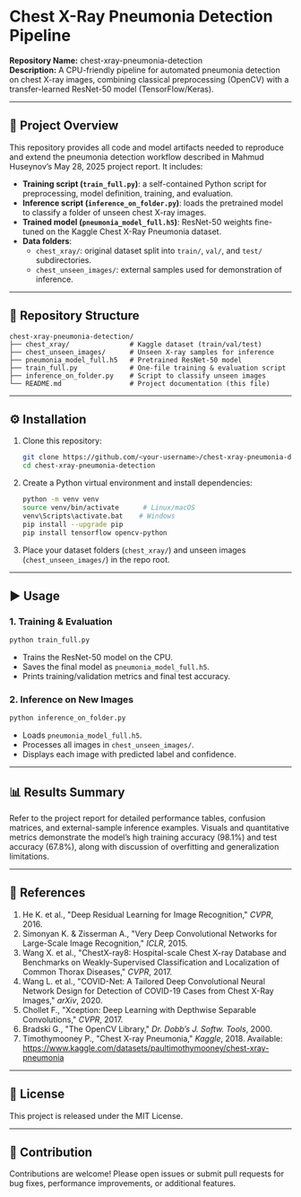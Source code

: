 # Chest X-Ray Pneumonia Detection Pipeline

**Repository Name:** chest-xray-pneumonia-detection  
**Description:** A CPU-friendly pipeline for automated pneumonia detection on chest X-ray images, combining classical preprocessing (OpenCV) with a transfer-learned ResNet-50 model (TensorFlow/Keras).

---

## 🚀 Project Overview
This repository provides all code and model artifacts needed to reproduce and extend the pneumonia detection workflow described in Mahmud Huseynov’s May 28, 2025 project report. It includes:

- **Training script (`train_full.py`)**: a self-contained Python script for preprocessing, model definition, training, and evaluation.  
- **Inference script (`inference_on_folder.py`)**: loads the pretrained model to classify a folder of unseen chest X-ray images.  
- **Trained model (`pneumonia_model_full.h5`)**: ResNet-50 weights fine-tuned on the Kaggle Chest X-Ray Pneumonia dataset.  
- **Data folders**:
  - `chest_xray/`: original dataset split into `train/`, `val/`, and `test/` subdirectories.  
  - `chest_unseen_images/`: external samples used for demonstration of inference.

---

## 📁 Repository Structure
```
chest-xray-pneumonia-detection/
├── chest_xray/               # Kaggle dataset (train/val/test)
├── chest_unseen_images/      # Unseen X-ray samples for inference
├── pneumonia_model_full.h5   # Pretrained ResNet-50 model
├── train_full.py             # One-file training & evaluation script
├── inference_on_folder.py    # Script to classify unseen images
└── README.md                 # Project documentation (this file)
```

---

## ⚙️ Installation
1. Clone this repository:
   ```bash
   git clone https://github.com/<your-username>/chest-xray-pneumonia-detection.git
   cd chest-xray-pneumonia-detection
   ```
2. Create a Python virtual environment and install dependencies:
   ```bash
   python -m venv venv
   source venv/bin/activate      # Linux/macOS
   venv\Scripts\activate.bat    # Windows
   pip install --upgrade pip
   pip install tensorflow opencv-python
   ```
3. Place your dataset folders (`chest_xray/`) and unseen images (`chest_unseen_images/`) in the repo root.

---

## ▶️ Usage

### 1. Training & Evaluation
```bash
python train_full.py
```
- Trains the ResNet-50 model on the CPU.  
- Saves the final model as `pneumonia_model_full.h5`.  
- Prints training/validation metrics and final test accuracy.

### 2. Inference on New Images
```bash
python inference_on_folder.py
```
- Loads `pneumonia_model_full.h5`.  
- Processes all images in `chest_unseen_images/`.  
- Displays each image with predicted label and confidence.

---

## 📊 Results Summary
Refer to the project report for detailed performance tables, confusion matrices, and external-sample inference examples. Visuals and quantitative metrics demonstrate the model’s high training accuracy (98.1%) and test accuracy (67.8%), along with discussion of overfitting and generalization limitations.

---

## 🔖 References
1. He K. et al., "Deep Residual Learning for Image Recognition," *CVPR*, 2016.  
2. Simonyan K. & Zisserman A., "Very Deep Convolutional Networks for Large-Scale Image Recognition," *ICLR*, 2015.  
3. Wang X. et al., "ChestX-ray8: Hospital-scale Chest X-ray Database and Benchmarks on Weakly-Supervised Classification and Localization of Common Thorax Diseases," *CVPR*, 2017.  
4. Wang L. et al., "COVID-Net: A Tailored Deep Convolutional Neural Network Design for Detection of COVID-19 Cases from Chest X-Ray Images," *arXiv*, 2020.  
5. Chollet F., "Xception: Deep Learning with Depthwise Separable Convolutions," *CVPR*, 2017.  
6. Bradski G., "The OpenCV Library," *Dr. Dobb’s J. Softw. Tools*, 2000.  
7. Timothymooney P., "Chest X-ray Pneumonia," *Kaggle*, 2018. Available: https://www.kaggle.com/datasets/paultimothymooney/chest-xray-pneumonia

---

## 📜 License
This project is released under the MIT License.

---

## 🤝 Contribution
Contributions are welcome! Please open issues or submit pull requests for bug fixes, performance improvements, or additional features.
